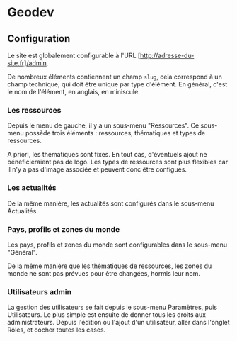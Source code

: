 # Geodev

## Configuration

Le site est globalement configurable à l'URL [http://adresse-du-site.fr]/admin.

De nombreux éléments contiennent un champ `slug`, cela correspond à un champ technique, qui doit être unique par type
d'élément. En général, c'est le nom de l'élément, en anglais, en miniscule.

### Les ressources

Depuis le menu de gauche, il y a un sous-menu "Ressources". Ce sous-menu possède trois éléments :
ressources, thématiques et types de ressources.

A priori, les thématiques sont fixes. En tout cas, d'éventuels ajout ne bénéficieraient pas de logo. Les types de
ressources sont plus flexibles car il n'y a pas d'image associée et peuvent donc être configués.

### Les actualités

De la même manière, les actualités sont configurés dans le sous-menu Actualités.

### Pays, profils et zones du monde

Les pays, profils et zones du monde sont configurables dans le sous-menu "Général".

De la même manière que les thématiques de ressources, les zones du monde ne sont pas prévues pour être changées, hormis
leur nom.

### Utilisateurs admin

La gestion des utilisateurs se fait depuis le sous-menu Paramètres, puis Utilisateurs. Le plus simple est ensuite de
donner tous les droits aux administrateurs. Depuis l'édition ou l'ajout d'un utilisateur, aller dans l'onglet Rôles, et
cocher toutes les cases.
